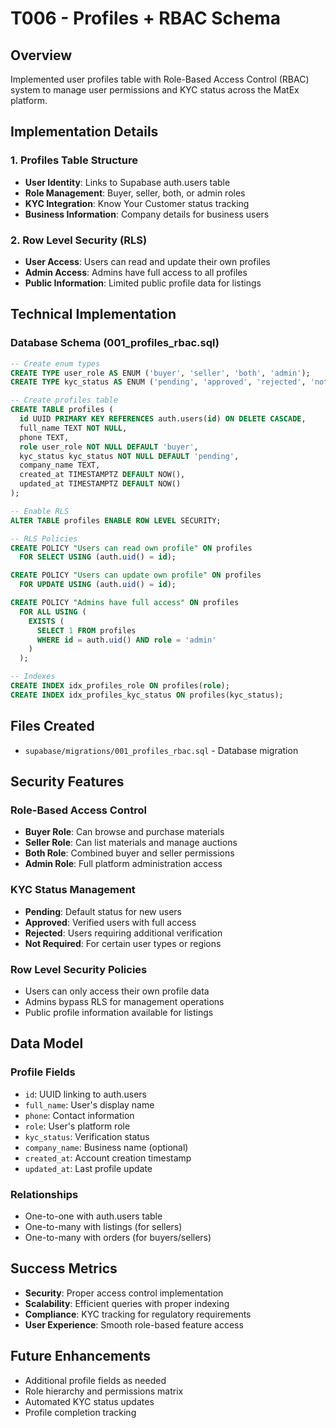 # T006 - Profiles + RBAC Schema

## Overview
Implemented user profiles table with Role-Based Access Control (RBAC) system to manage user permissions and KYC status across the MatEx platform.

## Implementation Details

### 1. Profiles Table Structure
- **User Identity**: Links to Supabase auth.users table
- **Role Management**: Buyer, seller, both, or admin roles
- **KYC Integration**: Know Your Customer status tracking
- **Business Information**: Company details for business users

### 2. Row Level Security (RLS)
- **User Access**: Users can read and update their own profiles
- **Admin Access**: Admins have full access to all profiles
- **Public Information**: Limited public profile data for listings

## Technical Implementation

### Database Schema (001_profiles_rbac.sql)
```sql
-- Create enum types
CREATE TYPE user_role AS ENUM ('buyer', 'seller', 'both', 'admin');
CREATE TYPE kyc_status AS ENUM ('pending', 'approved', 'rejected', 'not_required');

-- Create profiles table
CREATE TABLE profiles (
  id UUID PRIMARY KEY REFERENCES auth.users(id) ON DELETE CASCADE,
  full_name TEXT NOT NULL,
  phone TEXT,
  role user_role NOT NULL DEFAULT 'buyer',
  kyc_status kyc_status NOT NULL DEFAULT 'pending',
  company_name TEXT,
  created_at TIMESTAMPTZ DEFAULT NOW(),
  updated_at TIMESTAMPTZ DEFAULT NOW()
);

-- Enable RLS
ALTER TABLE profiles ENABLE ROW LEVEL SECURITY;

-- RLS Policies
CREATE POLICY "Users can read own profile" ON profiles
  FOR SELECT USING (auth.uid() = id);

CREATE POLICY "Users can update own profile" ON profiles
  FOR UPDATE USING (auth.uid() = id);

CREATE POLICY "Admins have full access" ON profiles
  FOR ALL USING (
    EXISTS (
      SELECT 1 FROM profiles 
      WHERE id = auth.uid() AND role = 'admin'
    )
  );

-- Indexes
CREATE INDEX idx_profiles_role ON profiles(role);
CREATE INDEX idx_profiles_kyc_status ON profiles(kyc_status);
```

## Files Created
- `supabase/migrations/001_profiles_rbac.sql` - Database migration

## Security Features

### Role-Based Access Control
- **Buyer Role**: Can browse and purchase materials
- **Seller Role**: Can list materials and manage auctions
- **Both Role**: Combined buyer and seller permissions
- **Admin Role**: Full platform administration access

### KYC Status Management
- **Pending**: Default status for new users
- **Approved**: Verified users with full access
- **Rejected**: Users requiring additional verification
- **Not Required**: For certain user types or regions

### Row Level Security Policies
- Users can only access their own profile data
- Admins bypass RLS for management operations
- Public profile information available for listings

## Data Model

### Profile Fields
- `id`: UUID linking to auth.users
- `full_name`: User's display name
- `phone`: Contact information
- `role`: User's platform role
- `kyc_status`: Verification status
- `company_name`: Business name (optional)
- `created_at`: Account creation timestamp
- `updated_at`: Last profile update

### Relationships
- One-to-one with auth.users table
- One-to-many with listings (for sellers)
- One-to-many with orders (for buyers/sellers)

## Success Metrics
- **Security**: Proper access control implementation
- **Scalability**: Efficient queries with proper indexing
- **Compliance**: KYC tracking for regulatory requirements
- **User Experience**: Smooth role-based feature access

## Future Enhancements
- Additional profile fields as needed
- Role hierarchy and permissions matrix
- Automated KYC status updates
- Profile completion tracking
